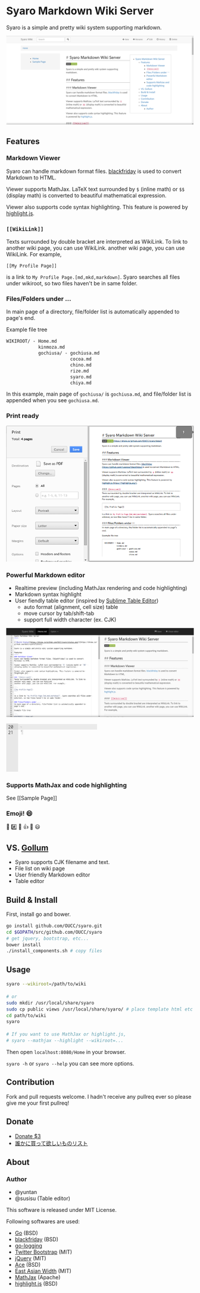 Syaro Markdown Wiki Server
====
Syaro is a simple and pretty wiki system supporting markdown.

![Markdown Viewer](syaro.png)

Features
----
### Markdown Viewer
Syaro can handle markdown format files. [blackfriday] is used to convert
Markdown to HTML.

Viewer supports MathJax. LaTeX text surrounded by `$` (inline math) or `$$` 
(display math) is converted to beautiful mathematical expression.

Viewer also supports code syntax highlighting. This feature is powered by
[highlight.js].

### `[[WikiLink]]`
Texts surrounded by double bracket are interpreted as WikiLink. To link to
another wiki page, you can use WikiLink. 
another wiki page, you can use WikiLink. For example,

```
[[My Profile Page]]
```

is a link to `My Profile Page.[md,mkd,markdown]`. Syaro searches all files under
wikiroot, so two files haven't be in same folder.

### Files/Folders under ...
In main page of a directory, file/folder list is automatically appended to
page's end.

Example file tree

```
WIKIROOT/ - Home.md
            kinmoza.md
            gochiusa/ - gochiusa.md
                        cocoa.md
                        chino.md
                        rize.md
                        syaro.md
                        chiya.md
```

In this example, main page of `gochiusa/` is `gochiusa.md`, and file/folder list
is appended when you see `gochiusa.md`.

### Print ready
![Print preview](printing.png)

### Powerful Markdown editor
* Realtime preview (including MathJax rendering and code highlighting)
* Markdown syntax highlight
* User fiendly table editor (inspired by 
[Sublime Table Editor](https://sublime.wbond.net/packages/Table%20Editor))
  - auto format (alignment, cell size) table
  - move cursor by tab/shift-tab
  - support full width character (ex. CJK)

![Editor](editor.png)

![Table editor](table.gif)

### Supports MathJax and code highlighting
See [[Sample Page]]

### Emoji! :smile: 
:school: :hash: :pencil: :+1: :100: :smiley: 

VS. [Gollum](https://github.com/gollum/gollum)
----
* Syaro supports CJK filename and text.
* File list on wiki page
* User friendly Markdown editor
* Table editor

Build & Install
----
First, install go and bower.

```bash
go install github.com/OUCC/syaro.git
cd $GOPATH/src/github.com/OUCC/syaro
# get jquery, bootstrap, etc...
bower install
./install_components.sh # copy files
```

Usage
----
```bash
syaro --wikiroot=/path/to/wiki

# or
sudo mkdir /usr/local/share/syaro
sudo cp public views /usr/local/share/syaro/ # place template html etc in your system
cd path/to/wiki
syaro

# If you want to use MathJax or highlight.js,
# syaro --mathjax --highlight --wikiroot=...
```

Then open `localhost:8080/Home` in your browser.

`syaro -h` or `syaro --help` you can see more options.

Contribution
----
Fork and pull requests welcome. I hadn't receive any pullreq ever so please give
me your first pullreq!

Donate
----
* [Donate $3](https://gumroad.com/l/Jwtx)
* [誰かに買って欲しいものリスト](http://www.amazon.co.jp/registry/wishlist/1MVMC2QBIJYY)

About
----
### Author
* @yuntan
* @susisu (Table editor)

This software is released under MIT License.

Following softwares are used:

* [Go]  (BSD)
* [blackfriday]  (BSD)
* [go-logging]
* [Twitter Bootstrap]  (MIT)
* [jQuery]  (MIT)
* [Ace]  (BSD)
* [East Asian Width]  (MIT)
* [MathJax]  (Apache)
* [highlight.js]  (BSD)


[Go]: http://golang.org/
[blackfriday]: https://github.com/russross/blackfriday
[go-logging]: https://github.com/op/go-logging
[Twitter Bootstrap]: http://getbootstrap.com
[jQuery]: http://jquery.com
[Ace]: http://ace.c9.io
[East Asian Width]: https://github.com/komagata/eastasianwidth
[Mathjax]: http://www.mathjax.org/
[highlight.js]: https://highlightjs.org/
